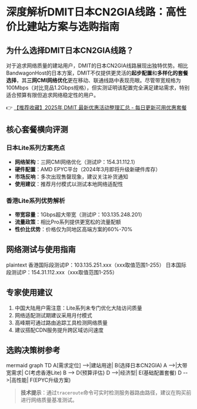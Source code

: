 # 深度解析DMIT日本CN2GIA线路：高性价比建站方案与选购指南

## 为什么选择DMIT日本CN2GIA线路？
对于追求网络质量的建站用户，DMIT的日本CN2GIA线路展现出独特优势。相比BandwagonHost的日本方案，DMIT不仅提供更灵活的**起步配置**和**多样化的套餐选择**，其**三网CMI网络优化**更在移动、联通线路中表现亮眼。尽管带宽规格为100Mbps（对比竞品1.2Gbps规格），但实测证明该配置完全满足建站需求，特别适合预算有限但追求网络稳定性的用户。

👉 [【推荐收藏】2025年 DMIT 最新优惠活动整理汇总 - 每日更新可用优惠套餐](https://bit.ly/dmit_coupon)

## 核心套餐横向评测
### 日本Lite系列方案亮点
- **网络架构**：三网CMI网络优化（测试IP：154.31.112.1）
- **硬件配置**：AMD EPYC平台（2024年3月即将升级新硬件库存）
- **市场反响**：多次出现售罄现象，建议关注补货通知
- **使用建议**：推荐月付模式以测试本地网络适配性

### 香港Lite系列优势解析
- **带宽容量**：1Gbps超大带宽（测试IP：103.135.248.201）
- **流量政策**：相比Pro系列提供更宽松的流量配额
- **性价比优势**：价格仅为同地区高端方案的60%-70%

## 网络测试与使用指南
plaintext
香港国际段测试IP：103.135.251.xxx（xxx取值范围1-255）
日本国际段测试IP：154.31.112.xxx（xxx取值范围1-255）

## 专家使用建议
1. 中国大陆用户需注意：Lite系列未专门优化大陆访问质量
2. 网络适配测试期建议采用月付模式
3. 高峰期可通过路由追踪工具检测网络质量
4. 建议搭配CDN服务提升跨区域访问速度

## 选购决策树参考
mermaid
graph TD
    A[需求定位] -->|建站用途| B(选择日本CN2GIA)
    A -->|大带宽需求| C(考虑香港Lite)
    B --> D{预算评估}
    D -->|经济型| E(基础配置套餐)
    D -->|高性能| F(EPYC升级方案)

> **技术提示**：通过`traceroute`命令可实时检测服务器路由路径，建议在购买前进行网络质量基准测试。